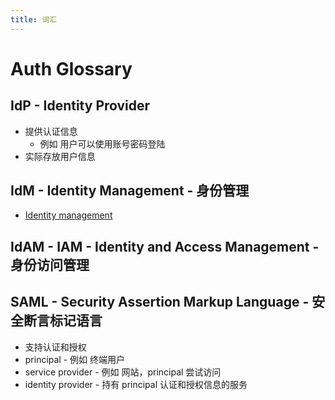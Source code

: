 ```yaml
---
title: 词汇
---
```


# Auth Glossary

## IdP - Identity Provider

- 提供认证信息
  - 例如 用户可以使用账号密码登陆
- 实际存放用户信息

## IdM - Identity Management - 身份管理

- [Identity management](https://en.wikipedia.org/wiki/Identity_management)

## IdAM - IAM - Identity and Access Management - 身份访问管理

## SAML - Security Assertion Markup Language - 安全断言标记语言

- 支持认证和授权
- principal - 例如 终端用户
- service provider - 例如 网站，principal 尝试访问
- identity provider - 持有 principal 认证和授权信息的服务
